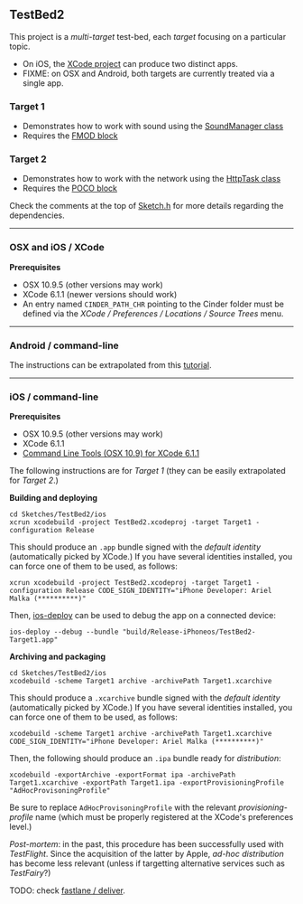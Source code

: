 TestBed2
--------

This project is a *multi-target* test-bed, each *target* focusing on a particular topic.

- On iOS, the [XCode project](ios/TestBed2.xcodeproj) can produce two distinct apps.  
- FIXME: on OSX and Android, both targets are currently treated via a single app.

### Target 1
- Demonstrates how to work with sound using the [SoundManager class](https://github.com/arielm/new-chronotext-toolkit/blob/develop/src/chronotext/sound/SoundManager.h)
- Requires the [FMOD block](https://github.com/arielm/FMOD)

### Target 2
- Demonstrates how to work with the network using the [HttpTask class](../../Common/Tasks/HttpTask.h)
- Requires the [POCO block](https://github.com/arielm/POCO)

Check the comments at the top of [Sketch.h](src/Sketch.h) for more details regarding the dependencies.

---

### OSX and iOS / XCode

**Prerequisites**
- OSX 10.9.5 (other versions may work)
- XCode 6.1.1 (newer versions should work)
- An entry named `CINDER_PATH_CHR` pointing to the Cinder folder must be defined via the *XCode / Preferences / Locations / Source Trees* menu.

---

### Android / command-line

The instructions can be extrapolated from this [tutorial](https://github.com/arielm/new-chronotext-toolkit/wiki/How-to-run-a-sample-project-on-Android).

---

### iOS / command-line

**Prerequisites**
- OSX 10.9.5 (other versions may work)
- XCode 6.1.1
- [Command Line Tools (OSX 10.9) for XCode 6.1.1](https://developer.apple.com/downloads)
 
The following instructions are for *Target 1* (they can be easily extrapolated for *Target 2*.)

**Building and deploying** 
```
cd Sketches/TestBed2/ios
xcrun xcodebuild -project TestBed2.xcodeproj -target Target1 -configuration Release
```
This should produce an `.app` bundle signed with the *default identity* (automatically picked by XCode.) If you have several identities installed, you can force one of them to be used, as follows:

```
xcrun xcodebuild -project TestBed2.xcodeproj -target Target1 -configuration Release CODE_SIGN_IDENTITY="iPhone Developer: Ariel Malka (**********)"
```

Then, [ios-deploy](https://github.com/phonegap/ios-deploy) can be used to debug the app on a connected device:
```
ios-deploy --debug --bundle "build/Release-iPhoneos/TestBed2-Target1.app"
```

**Archiving and packaging**

```
cd Sketches/TestBed2/ios
xcodebuild -scheme Target1 archive -archivePath Target1.xcarchive
```
This should produce a `.xcarchive` bundle signed with the *default identity* (automatically picked by XCode.) If you have several identities installed, you can force one of them to be used, as follows:

```
xcodebuild -scheme Target1 archive -archivePath Target1.xcarchive CODE_SIGN_IDENTITY="iPhone Developer: Ariel Malka (**********)"
```

Then, the following should produce an `.ipa` bundle ready for *distribution*:
```
xcodebuild -exportArchive -exportFormat ipa -archivePath Target1.xcarchive -exportPath Target1.ipa -exportProvisioningProfile "AdHocProvisoningProfile"
```
Be sure to replace `AdHocProvisoningProfile` with the relevant *provisioning-profile* name (which must be properly registered at the XCode's preferences level.)

*Post-mortem*: in the past, this procedure has been successfully used with *TestFlight*. Since the acquisition of the latter by Apple, *ad-hoc distribution* has become less relevant (unless if targetting alternative services such as *TestFairy*?)

TODO: check [fastlane / deliver](https://github.com/KrauseFx/deliver).

